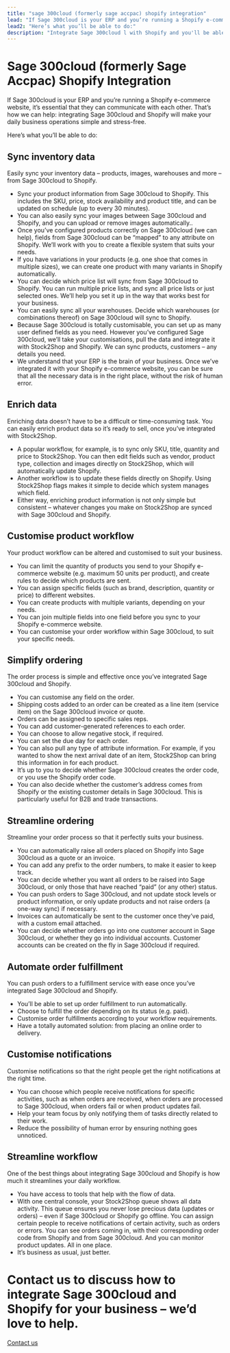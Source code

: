 ```yaml
---
title: "sage 300cloud (formerly sage accpac) shopify integration"
lead: "If Sage 300cloud is your ERP and you’re running a Shopify e-commerce website, it’s essential that they can communicate with each other. That’s how we can help: integrating Sage 300cloud and Shopify will make your daily business operations simple and stress-free."
lead2: "Here’s what you’ll be able to do:"
description: "Integrate Sage 300cloud l with Shopify and you'll be able to streamline your workflow and simplify your ordering process. We'll work with you to create the Sage 300cloud Shopify integration that works best for your business. Find out more!"
---
```


Sage 300cloud (formerly Sage Accpac) Shopify Integration
========================================================

If Sage 300cloud is your ERP and you’re running a Shopify e-commerce website, it’s essential that they can communicate with each other. That’s how we can help: integrating Sage 300cloud and Shopify will make your daily business operations simple and stress-free.  
  
Here’s what you’ll be able to do:

Sync inventory data
-------------------

Easily sync your inventory data – products, images, warehouses and more – from Sage 300cloud to Shopify.

*   Sync your product information from Sage 300cloud to Shopify. This includes the SKU, price, stock availability and product title, and can be updated on schedule (up to every 30 minutes).
*   You can also easily sync your images between Sage 300cloud and Shopify, and you can upload or remove images automatically..
*   Once you’ve configured products correctly on Sage 300cloud (we can help), fields from Sage 300cloud can be “mapped” to any attribute on Shopify. We’ll work with you to create a flexible system that suits your needs.
*   If you have variations in your products (e.g. one shoe that comes in multiple sizes), we can create one product with many variants in Shopify automatically.
*   You can decide which price list will sync from Sage 300cloud to Shopify. You can run multiple price lists, and sync all price lists or just selected ones. We’ll help you set it up in the way that works best for your business.
*   You can easily sync all your warehouses. Decide which warehouses (or combinations thereof) on Sage 300cloud will sync to Shopify.
*   Because Sage 300cloud is totally customisable, you can set up as many user defined fields as you need. However you’ve configured Sage 300cloud, we’ll take your customisations, pull the data and integrate it with Stock2Shop and Shopify. We can sync products, customers – any details you need.
*   We understand that your ERP is the brain of your business. Once we’ve integrated it with your Shopify e-commerce website, you can be sure that all the necessary data is in the right place, without the risk of human error.

Enrich data
-----------

Enriching data doesn’t have to be a difficult or time-consuming task. You can easily enrich product data so it’s ready to sell, once you’ve integrated with Stock2Shop.

*   A popular workflow, for example, is to sync only SKU, title, quantity and price to Stock2Shop. You can then edit fields such as vendor, product type, collection and images directly on Stock2Shop, which will automatically update Shopify.
*   Another workflow is to update these fields directly on Shopify. Using Stock2Shop flags makes it simple to decide which system manages which field.
*   Either way, enriching product information is not only simple but consistent – whatever changes you make on Stock2Shop are synced with Sage 300cloud and Shopify.

Customise product workflow
--------------------------

Your product workflow can be altered and customised to suit your business.

*   You can limit the quantity of products you send to your Shopify e-commerce website (e.g. maximum 50 units per product), and create rules to decide which products are sent.
*   You can assign specific fields (such as brand, description, quantity or price) to different websites.
*   You can create products with multiple variants, depending on your needs.
*   You can join multiple fields into one field before you sync to your Shopify e-commerce website.
*   You can customise your order workflow within Sage 300cloud, to suit your specific needs.

Simplify ordering
-----------------

The order process is simple and effective once you’ve integrated Sage 300cloud and Shopify.

*   You can customise any field on the order.
*   Shipping costs added to an order can be created as a line item (service item) on the Sage 300cloud invoice or quote.
*   Orders can be assigned to specific sales reps.
*   You can add customer-generated references to each order.
*   You can choose to allow negative stock, if required.
*   You can set the due day for each order.
*   You can also pull any type of attribute information. For example, if you wanted to show the next arrival date of an item, Stock2Shop can bring this information in for each product.
*   It’s up to you to decide whether Sage 300cloud creates the order code, or you use the Shopify order code.
*   You can also decide whether the customer’s address comes from Shopify or the existing customer details in Sage 300cloud. This is particularly useful for B2B and trade transactions.

Streamline ordering
-------------------

Streamline your order process so that it perfectly suits your business.

*   You can automatically raise all orders placed on Shopify into Sage 300cloud as a quote or an invoice.
*   You can add any prefix to the order numbers, to make it easier to keep track.
*   You can decide whether you want all orders to be raised into Sage 300cloud, or only those that have reached “paid” (or any other) status.
*   You can push orders to Sage 300cloud, and not update stock levels or product information, or only update products and not raise orders (a one-way sync) if necessary.
*   Invoices can automatically be sent to the customer once they’ve paid, with a custom email attached.
*   You can decide whether orders go into one customer account in Sage 300cloud, or whether they go into individual accounts. Customer accounts can be created on the fly in Sage 300cloud if required.

Automate order fulfillment
--------------------------

You can push orders to a fulfillment service with ease once you’ve integrated Sage 300cloud and Shopify.

*   You’ll be able to set up order fulfillment to run automatically.
*   Choose to fulfill the order depending on its status (e.g. paid).
*   Customise order fulfillments according to your workflow requirements.
*   Have a totally automated solution: from placing an online order to delivery.

Customise notifications
-----------------------

Customise notifications so that the right people get the right notifications at the right time.

*   You can choose which people receive notifications for specific activities, such as when orders are received, when orders are processed to Sage 300cloud, when orders fail or when product updates fail.
*   Help your team focus by only notifying them of tasks directly related to their work.
*   Reduce the possibility of human error by ensuring nothing goes unnoticed.

Streamline workflow
-------------------

One of the best things about integrating Sage 300cloud and Shopify is how much it streamlines your daily workflow.

*   You have access to tools that help with the flow of data.
*   With one central console, your Stock2Shop queue shows all data activity. This queue ensures you never lose precious data (updates or orders) – even if Sage 300cloud or Shopify go offline. You can assign certain people to receive notifications of certain activity, such as orders or errors. You can see orders coming in, with their corresponding order code from Shopify and from Sage 300cloud. And you can monitor product updates. All in one place.
*   It’s business as usual, just better.

Contact us to discuss how to integrate Sage 300cloud and Shopify for your business – we’d love to help.
=======================================================================================================

[Contact us](/contact-us "Contact Stock2Shop")